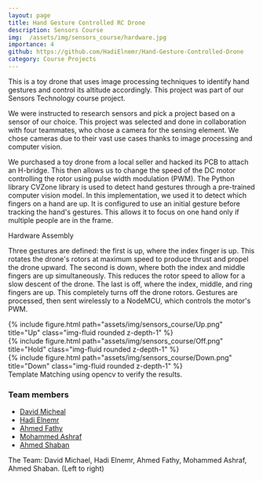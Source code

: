 ```yaml
---
layout: page
title: Hand Gesture Controlled RC Drone
description: Sensors Course
img:  /assets/img/sensors_course/hardware.jpg
importance: 4
github: https://github.com/HadiElnemr/Hand-Gesture-Controlled-Drone
category: Course Projects
---
```


This is a toy drone that uses image processing techniques to identify hand gestures and control its altitude accordingly. This project was part of our Sensors Technology course project.



We were instructed to research sensors and pick a project based on a sensor of our choice. This project was selected and done in collaboration with four teammates, who chose a camera for the sensing element. We chose cameras due to their vast use cases thanks to image processing and computer vision.


We purchased a toy drone from a local seller and hacked its PCB to attach an H-bridge. This then allows us to change the speed of the DC motor controlling the rotor using pulse width modulation (PWM). The Python library CVZone library is used to detect hand gestures through a pre-trained computer vision model. In this implementation, we used it to detect which fingers on a hand are up. It is configured to use an initial gesture before tracking the hand's gestures. This allows it to focus on one hand only if multiple people are in the frame.

<img class="img-fluid rounded z-depth-1" src="{{ '/assets/img/sensors_course/hardware.jpg' | relative_url }}" alt="" title="Hardware Assembly"/>
<div class="caption">
   Hardware Assembly
</div>

Three gestures are defined: the first is up, where the index finger is up. This rotates the drone's rotors at maximum speed to produce thrust and propel the drone upward. The second is down, where both the index and middle fingers are up simultaneously. This reduces the rotor speed to allow for a slow descent of the drone. The last is off, where the index, middle, and ring fingers are up. This completely turns off the drone rotors. Gestures are processed, then sent wirelessly to a NodeMCU, which controls the motor's PWM.


<div class="row">
    <div class="col-sm mt-3 mt-md-0">
        {% include figure.html path="assets/img/sensors_course/Up.png" title="Up" class="img-fluid rounded z-depth-1" %}
    </div>
    <div class="col-sm mt-3 mt-md-0">
        {% include figure.html path="assets/img/sensors_course/Off.png" title="Hold" class="img-fluid rounded z-depth-1" %}
    </div>
    <div class="col-sm mt-3 mt-md-0">
        {% include figure.html path="assets/img/sensors_course/Down.png" title="Down" class="img-fluid rounded z-depth-1" %}
    </div>
</div>
<div class="caption">
    Template Matching using opencv to verify the results.
</div>





### Team members

 - [David Micheal](https://github.com/DavidMicheal)
 - [Hadi Elnemr](https://github.com/HadiElnemr)
 - [Ahmed Fathy](https://github.com/AhmedFathyAbdelkhalek)
 - [Mohammed Ashraf](https://github.com/MohammedAshraf965)
 - [Ahmed Shaban]()

<img class="img-fluid rounded z-depth-1" src="{{ '/assets/img/sensors_course/team.jpg' | relative_url }}" alt="" title="Team members"/>
<div class="caption">
   The Team: David Michael, Hadi Elnemr, Ahmed Fathy, Mohammed Ashraf, Ahmed Shaban. (Left to right)
</div>